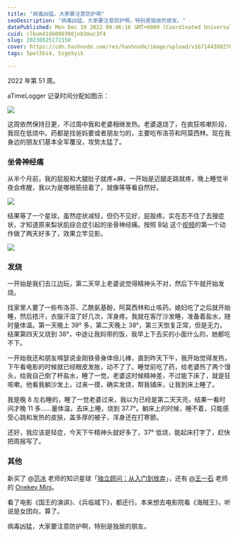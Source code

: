 ```yaml
---
title: "病毒凶猛，大家要注意防护啊"
seoDescription: "病毒凶猛，大家要注意防护啊，特别是独居的朋友。"
datePublished: Mon Dec 19 2022 09:46:16 GMT+0000 (Coordinated Universal Time)
cuid: clbum41db000308jnb3muc3f4
slug: 20230525172150
cover: https://cdn.hashnode.com/res/hashnode/image/upload/v1671443082708/kWDJwp7Y8.png
tags: 5pel5bi4, 5zgo5yik

---
```


2022 年第 51 周。

aTimeLogger 记录时间分配如图示：

![](url)

这周依然保持日更，不过周中我和老婆相继发热。老婆退烧了，在疯狂咳嗽阶段，我现在低烧中。药都是找爸妈要或者朋友匀的，主要吃布洛芬和阿莫西林。现在我身边的朋友们基本全军覆没，攻势太猛了。

### 坐骨神经痛

从半个月前，我的屁股和大腿肚子就疼+麻，一开始是迈腿走路就疼，晚上睡觉半夜会疼醒，我以为是哪根筋扭着了，就像等等看自然好。

![](url)

结果等了一个星球，虽然症状减轻，但仍不见好，屁股疼。实在忍不住了去搜症状，才知道原来梨状肌综合症引起的坐骨神经痛。按照 B站 这个[视频](https://www.bilibili.com/video/BV1zT4y1Q7Va/)的第一个动作做了两天好多了，效果立竿见影。

![](url)

### 发烧

一开始是我们去江边玩，第二天早上老婆说觉得精神头不对，然后下午就开始发烧。

找家里人要了一些布洛芬、乙酰氨基酚，阿莫西林和止咳药。媳妇吃了之后就开始睡，然后捂汗，衣服汗湿了好几次，浑身疼。我就在客厅沙发睡，准备着盐水，随时量体温。第一天晚上 39° 多，第二天晚上 38°，第三天恢复正常，但是无力，结果第四天又烧到 38°，中途让我妈带的饭，我早上下去买的小面什么的，她都吃不下。

一开始我还和朋友嘚瑟说金刚铁骨身体倍儿棒，直到昨天下午，我开始觉得发热，下午看电影的时候就已经眼皮发胀，动不了了。睡觉前吃了药，给老婆热了两个馒头，给我自己倒了杯盐水，睡了一觉。老婆这时候精神差，不过能下床了，就是狂咳嗽。他看我躺沙发上，过来一摸，确实发烧，帮我铺床，让我到床上睡了。

我是晚 8 左右睡的，睡了一觉老婆过来，我以为已经是第二天天亮，结果一看时间才晚 11 多……量体温，去床上睡，烧到 37.7°。躺床上的时候，睡不着，只能感受心跳和发热的皮肤，盖多厚的被子，浑身还在打寒颤。

还好，我应该是轻症，今天下午精神头就好多了，37° 低烧，能起床打字了，赶快把周报写了。

### 其他

新买了 @[范冰](https://okjk.co/djQrp2) 老师的知识星球「[独立顾问：从入门到放弃](https://t.zsxq.com/09A1pRF6H)」，还有 [@王一石](https://twitter.com/yishi_oh) 老师的 [Onekey Mini](https://weibo.com/6354677620/MjIWRemZs)。

看了电影《国王的演讲》、《兵临城下》，都还行。本来想去电影院看《海贼王》，听说是女团向，算了。

病毒凶猛，大家要注意防护啊，特别是独居的朋友。